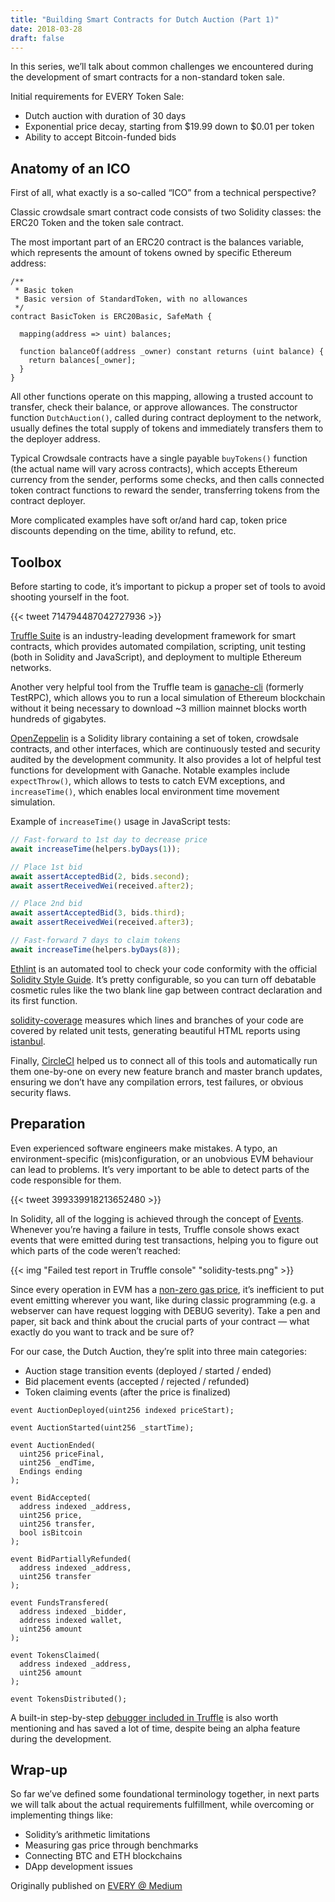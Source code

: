 ```yaml
---
title: "Building Smart Contracts for Dutch Auction (Part 1)"
date: 2018-03-28
draft: false
---
```


In this series, we’ll talk about common challenges we encountered during the development of smart contracts for a non-standard token sale.

Initial requirements for EVERY Token Sale:

- Dutch auction with duration of 30 days
- Exponential price decay, starting from $19.99 down to $0.01 per token
- Ability to accept Bitcoin-funded bids

<!--more-->

## Anatomy of an ICO

First of all, what exactly is a so-called “ICO” from a technical perspective?

Classic crowdsale smart contract code consists of two Solidity classes: the ERC20 Token and the token sale contract.

The most important part of an ERC20 contract is the balances variable, which represents the amount of tokens owned by specific Ethereum address:

```solidity
/**
 * Basic token
 * Basic version of StandardToken, with no allowances
 */
contract BasicToken is ERC20Basic, SafeMath {

  mapping(address => uint) balances;

  function balanceOf(address _owner) constant returns (uint balance) {
    return balances[_owner];
  }
}
```

All other functions operate on this mapping, allowing a trusted account to transfer, check their balance, or approve allowances. The constructor function `DutchAuction()`, called during contract deployment to the network, usually defines the total supply of tokens and immediately transfers them to the deployer address.

Typical Crowdsale contracts have a single payable `buyTokens()` function (the actual name will vary across contracts), which accepts Ethereum currency from the sender, performs some checks, and then calls connected token contract functions to reward the sender, transferring tokens from the contract deployer.

More complicated examples have soft or/and hard cap, token price discounts depending on the time, ability to refund, etc.

## Toolbox

Before starting to code, it’s important to pickup a proper set of tools to avoid shooting yourself in the foot.

{{< tweet 714794487042727936 >}}

[Truffle Suite](https://www.trufflesuite.com) is an industry-leading development framework for smart contracts, which provides automated compilation, scripting, unit testing (both in Solidity and JavaScript), and deployment to multiple Ethereum networks.

Another very helpful tool from the Truffle team is [ganache-cli](https://github.com/trufflesuite/ganache-cli) (formerly TestRPC), which allows you to run a local simulation of Ethereum blockchain without it being necessary to download ~3 million mainnet blocks worth hundreds of gigabytes.

[OpenZeppelin](https://github.com/OpenZeppelin/openzeppelin-contracts) is a Solidity library containing a set of token, crowdsale contracts, and other interfaces, which are continuously tested and security audited by the development community. It also provides a lot of helpful test functions for development with Ganache. Notable examples include `expectThrow()`, which allows to tests to catch EVM exceptions, and `increaseTime()`, which enables local environment time movement simulation.

Example of `increaseTime()` usage in JavaScript tests:

```js
// Fast-forward to 1st day to decrease price
await increaseTime(helpers.byDays(1));

// Place 1st bid
await assertAcceptedBid(2, bids.second);
await assertReceivedWei(received.after2);

// Place 2nd bid
await assertAcceptedBid(3, bids.third);
await assertReceivedWei(received.after3);

// Fast-forward 7 days to claim tokens
await increaseTime(helpers.byDays(8));
```

[Ethlint](https://github.com/duaraghav8/Ethlint) is an automated tool to check your code conformity with the official [Solidity Style Guide](http://solidity.readthedocs.io/en/latest/style-guide.html). It’s pretty configurable, so you can turn off debatable cosmetic rules like the two blank line gap between contract declaration and its first function.

[solidity-coverage](https://github.com/sc-forks/solidity-coverage) measures which lines and branches of your code are covered by related unit tests, generating beautiful HTML reports using [istanbul](https://github.com/gotwarlost/istanbul).

Finally, [CircleCI](https://circleci.com) helped us to connect all of this tools and automatically run them one-by-one on every new feature branch and master branch updates, ensuring we don’t have any compilation errors, test failures, or obvious security flaws.

## Preparation

Even experienced software engineers make mistakes. A typo, an environment-specific (mis)configuration, or an unobvious EVM behaviour can lead to problems. It’s very important to be able to detect parts of the code responsible for them.

{{< tweet 399339918213652480 >}}

In Solidity, all of the logging is achieved through the concept of [Events](https://solidity.readthedocs.io/en/v0.4.21/contracts.html#events). Whenever you’re having a failure in tests, Truffle console shows exact events that were emitted during test transactions, helping you to figure out which parts of the code weren’t reached:

{{< img "Failed test report in Truffle console" "solidity-tests.png" >}}

Since every operation in EVM has a [non-zero gas price](https://docs.google.com/spreadsheets/d/1n6mRqkBz3iWcOlRem_mO09GtSKEKrAsfO7Frgx18pNU/edit#gid=0), it’s inefficient to put event emitting wherever you want, like during classic programming (e.g. a webserver can have request logging with DEBUG severity). Take a pen and paper, sit back and think about the crucial parts of your contract — what exactly do you want to track and be sure of?

For our case, the Dutch Auction, they’re split into three main categories:

- Auction stage transition events (deployed / started / ended)
- Bid placement events (accepted / rejected / refunded)
- Token claiming events (after the price is finalized)

```solidity
event AuctionDeployed(uint256 indexed priceStart);

event AuctionStarted(uint256 _startTime);

event AuctionEnded(
  uint256 priceFinal, 
  uint256 _endTime, 
  Endings ending
);

event BidAccepted(
  address indexed _address, 
  uint256 price, 
  uint256 transfer, 
  bool isBitcoin
);

event BidPartiallyRefunded(
  address indexed _address, 
  uint256 transfer
); 

event FundsTransfered(
  address indexed _bidder, 
  address indexed wallet, 
  uint256 amount
);

event TokensClaimed(
  address indexed _address, 
  uint256 amount
); 

event TokensDistributed(); 
```

A built-in step-by-step [debugger included in Truffle](https://www.trufflesuite.com/docs/truffle/getting-started/debugging-your-contracts) is also worth mentioning and has saved a lot of time, despite being an alpha feature during the development.

## Wrap-up

So far we’ve defined some foundational terminology together, in next parts we will talk about the actual requirements fulfillment, while overcoming or implementing things like:

- Solidity’s arithmetic limitations
- Measuring gas price through benchmarks
- Connecting BTC and ETH blockchains
- DApp development issues

Originally published on [EVERY @ Medium](https://medium.com/@shopevery/building-smart-contracts-for-a-dutch-auction-part-1-81dc5c770f1f)